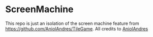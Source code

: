 # ScreenMachine

This repo is just an isolation of the screen machine feature from https://github.com/AniolAndres/TileGame. All credits to [AniolAndres](https://https://github.com/AniolAndres)
